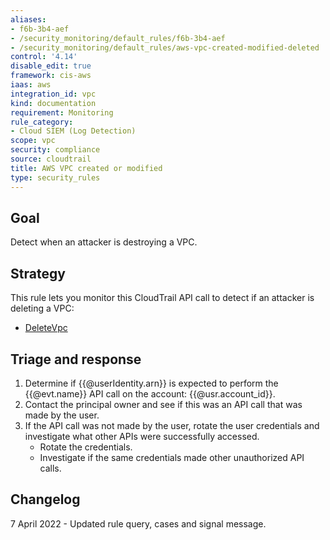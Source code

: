 ```yaml
---
aliases:
- f6b-3b4-aef
- /security_monitoring/default_rules/f6b-3b4-aef
- /security_monitoring/default_rules/aws-vpc-created-modified-deleted
control: '4.14'
disable_edit: true
framework: cis-aws
iaas: aws
integration_id: vpc
kind: documentation
requirement: Monitoring
rule_category:
- Cloud SIEM (Log Detection)
scope: vpc
security: compliance
source: cloudtrail
title: AWS VPC created or modified
type: security_rules
---
```


## Goal
Detect when an attacker is destroying a VPC.

## Strategy
This rule lets you monitor this CloudTrail API call to detect if an attacker is deleting a VPC:

* [DeleteVpc][1]

## Triage and response
1. Determine if {{@userIdentity.arn}} is expected to perform the {{@evt.name}} API call on the account: {{@usr.account_id}}.
2. Contact the principal owner and see if this was an API call that was made by the user.
3. If the API call was not made by the user, rotate the user credentials and investigate what other APIs were successfully accessed.
   * Rotate the credentials.
   * Investigate if the same credentials made other unauthorized API calls.

## Changelog
7 April 2022 - Updated rule query, cases and signal message.

[1]: https://docs.aws.amazon.com/cli/latest/reference/ec2/delete-vpc.html
